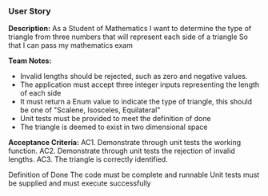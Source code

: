 ### User Story

**Description:**
As a Student of Mathematics
I want to determine the type of triangle from three numbers that will represent each side of a triangle
So that I can pass my mathematics exam

**Team Notes:**
* Invalid lengths should be rejected, such as zero and negative values.
* The application must accept three integer inputs representing the length of each side
* It must return a Enum value to indicate the type of triangle, this should be one of "Scalene, Isosceles, Equilateral"
* Unit tests must be provided to meet the definition of done
* The triangle is deemed to exist in two dimensional space

**Acceptance Criteria:**
AC1. Demonstrate through unit tests the working function.
AC2. Demonstrate through unit tests the rejection of invalid lengths.
AC3. The triangle is correctly identified.

Definition of Done
The code must be complete and runnable
Unit tests must be supplied and must execute successfully
